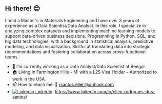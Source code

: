 ## Hi there! 😊

I hold a Master's in Materials Engineering and have over 3 years of experience as a Data Scientist/Data Analyst. In this role, I specialize in analyzing complex datasets and implementing machine learning models to support data-driven business decisions. Programming in Python, SQL, and big data technologies, with a background in statistical analysis, predictive modeling, and data visualization. Skillful at translating data into strategic recommendations and fostering collaboration across cross-functional teams.

- 🔭 I’m currently working as a Data Analyst/Data Scientist at Beegol.
- 🏠 Living in Farmington Hills - MI with a L2S Visa Holder – Authorized to work in the USA.
- 📫 How to reach me: 📧 rsantos.ellen@outlook.com
- [![Linkedin](https://i.sstatic.net/gVE0j.png) LinkedIn]([https://www.linkedin.com/](https://www.linkedin.com/in/ellen-rodrigues-dos-santos/)): https://www.linkedin.com/in/ellen-rodrigues-dos-santos/
&nbsp;
